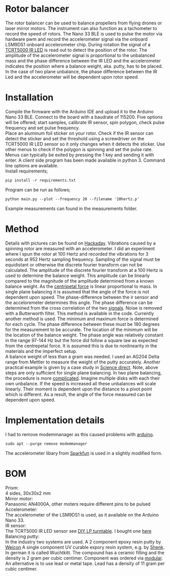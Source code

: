 # Rotor balancer
The rotor balancer can be used to balance propellers from flying drones or laser mirror motors.
The instrument can also function as a tachometer to record the speed of rotors. The Nano 33 BLE is used to pulse the motor via hardware pwm and record the accelerometer signal via the onboard LSM9DS1 onboard accelerometer chip.
During rotation the signal of a [TCRT5000 IR LED](https://opencircuit.nl/Product/TCRT5000-Infrarood-lijn-detectie-module) is read out to detect the position of the rotor.
The amplitude of the accelerometer signal is proportional to the unbalanced mass and the phase difference between the IR LED and the accelerometer indicates the position where a balance weight, aka. putty, has to be placed.
In the case of two plane unbalance, the phase difference between the IR Led and the accelerometer will be dependent upon rotor speed.


# Installation
Compile the firmware with the Arduino IDE and upload it to the Arduino Nano 33 BLE.
Connect to the board with a baudrate of 115200. Five options will be offered; start samples, calibrate IR sensor, spin polygon,
check pulse frequency and set pulse frequency. <br>
Place an aluminum foil sticker on your rotor. Check if the IR sensor can detect the sticker and set the threshold using a screwdriver on the TCRT5000 IR LED sensor so it only changes when it detects the sticker. Use other menus to check if the polygon is spinning and set the pulse rate. Menus can typically be exited by pressing the 1 key and sending it with enter.
A client side program has been made available in python 3. Command line options are available. <br>
Install requirements;
```console
pip install -r requirements.txt
```
Program can be run as follows;
```console
python main.py --plot --frequency 20 --filename '20hertz.p'
```
Example measurements can found in the measurements folder. 


# Method
Details with pictures can be found on [Hackaday](https://hackaday.io/project/21933-open-hardware-fast-high-resolution-laser/log/172827-rotor-stabilization-experiments).
Vibrations caused by a spinning rotor are measured with an accelerometer.
I did an experiment where I spun the rotor at 100 Hertz and recorded the vibrations for 3 seconds at 952 Hertz sampling frequency.
Sampling of the signal must be equidistant or otherwise the discrete fourier transform can not be calculated.
The amplitude of the discrete fourier transform at a 100 Hertz is used to determine the balance weight.
This amplitude can be linearly compared to the magnitude of the amplitude determined from a known balance weight.
As the [centripetal force](https://en.wikipedia.org/wiki/Centripetal_force) is linear proportional to mass.
In single plane balancing it is assumed that the angle of the force is not dependent upon speed. The phase-difference between the ir sensor and the acceloremeter determines this angle. The phase difference can be determined from the cross correlation of the two [signals](https://stackoverflow.com/questions/6157791/find-phase-difference-between-two-inharmonic-waves). Noise is removed with a Butterworth filter.
This method is available in the code. Currently another method is used. The minimum and maximum force is determined for each cycle. 
The phase difference between these must be 180 degrees for the measurement to be accurate. The location of the minimum will be the location of the balance weight. The phase angle was relatively constant in the range 97-144 Hz but the force did follow a square law as expected from the centrepetal force. It is assumed this is due to nonlinearity in the materials and the imperfect setup. <br>
A balance weight of less than a gram was needed. I used an AG204 Delta range from Mettler to measure the weight of the putty accurately.
Another practical example is given by a case study in [Science direct](https://www.sciencedirect.com/science/article/pii/S2351988616300185).
Note, above steps are only sufficient for single plane balancing. In two plane balancing, the procedure is more [complicated](https://forums.ni.com/t5/Example-Programs/Two-Plane-Balancing-Example-with-DAQmx/ta-p/3996066?profile.language=en).
Imagine multiple disks with each their own unbalance. If the speed is increased all these unbalances will scale linearly. 
Their moment is dependent upon the distance to a pivot point which is different. As a result, the angle of the force measured can be dependent upon speed.


# Implementation details
I had to remove modemmanager as this caused problems with [arduino](https://forum.arduino.cc/index.php?topic=575194.0).
```console
sudo apt --purge remove modemmanager
```
The accelerometer libary from [Sparkfun](https://github.com/sparkfun/SparkFun_LSM9DS1_Arduino_Library) is used in a slightly modified form.


# BOM
Prism:<br>
4 sides, 30x30x2 mm <br>
Mirror motor: <br>
Panasonic AN4000A, other moters require different pins to be pulsed <br>
Accelerometer: <br>
The accelerometer of the LSM9DS1 is used, as it available on the Arduino Nano 33. <br>
IR sensor: <br>
The TCRT5000 IR LED sensor see [DIY LP turntable](https://www.stockholmviews.com/wp/diy-lp-turntable-tachometer/). I bought one [here](https://opencircuit.nl/Product/TCRT5000-Infrarood-lijn-detectie-module) <br>
Balancing putty: <br>
In the industry two systems are used. A 2 component epoxy resin putty by [Weicon](https://www.weicon.de/en/products/adhesives-and-sealants/2-component-adhesives-and-sealants/epoxy-resin-systems/plastic-metal/298/epoxy-resin-putty)
A single component UV curable expory resin system, e.g. by [Shenk](http://www.schenck-worldwide.com/PDF/de-de1/Epoxidharz-Unwucht-Korrektursystem.pdf). In german it is called Wuchtkitt. The compound has a ceramic filling and the density is 2 gram per cubic centimer. Component was ordered via [modular](https://www.modulor.de).
An alternative is to use lead or metal tape. Lead has a density of 11 gram per cubic centimer. 
